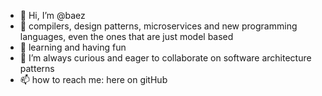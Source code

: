 - 👋 Hi, I’m @baez
- 👀 compilers, design patterns, microservices and new programming languages, even the ones that are just model based
- 🌱 learning and having fun 
- 💞️ I’m always curious and eager to collaborate on software architecture patterns
- 📫 how to reach me: here on gitHub

<!---
baez/baez is a ✨ special ✨ repository because its `README.md` (this file) appears on your GitHub profile.
You can click the Preview link to take a look at your changes.
--->

